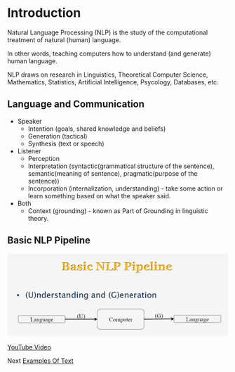 # Introduction

Natural Language Processing (NLP) is the study of the computational treatment of natural (human) language.

In other words, teaching computers how to understand (and generate) human language.

NLP draws on research in Linguistics, Theoretical Computer Science, Mathematics, Statistics, Artificial Intelligence, Psycology, Databases, etc.

## Language and Communication

* Speaker
    - Intention (goals, shared knowledge and beliefs)
    - Generation (tactical)
    - Synthesis (text or speech)
* Listener
    - Perception
    - Interpretation (syntactic(grammatical structure of the sentence), semantic(meaning of sentence), pragmatic(purpose of the sentence))
    - Incorporation (internalization, understanding) - take some action or learn something based on what the speaker said.
*  Both
    - Context (grounding) - known as Part of Grounding in linguistic theory.

## Basic NLP Pipeline

![NLP Pipeline](img/01_basic_nlp_pipeline.png)


[YouTube Video](https://www.youtube.com/watch?v=n25JjoixM3I)

Next [Examples Of Text](01_02_examples_of_text.md)